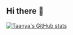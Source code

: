 ## Hi there 👋

<!--
**taanyatapke/taanyatapke** is a ✨ _special_ ✨ repository because its `README.md` (this file) appears on your GitHub profile.

Here are some ideas to get you started:

- 🔭 I’m currently working on ...
- 🌱 I’m currently learning ...
- 👯 I’m looking to collaborate on ...
- 🤔 I’m looking for help with ...
- 💬 Ask me about ...
- 📫 How to reach me: ...
- 😄 Pronouns: ...
- ⚡ Fun fact: ...
-->
[![Taanya's GitHub stats](https://github-readme-stats.vercel.app/api?username=taanyatapke&theme=radical)](https://github.com/taanyatapke/github-readme-stats)
